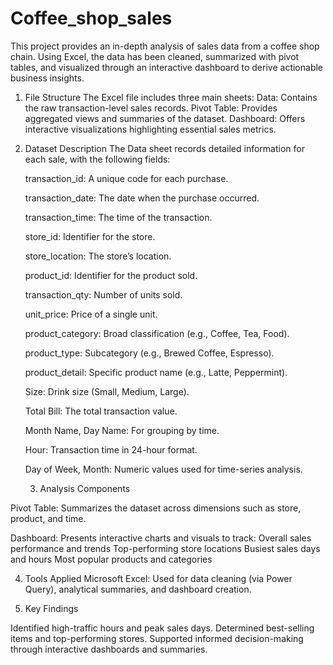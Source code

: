 # Coffee_shop_sales
This project provides an in-depth analysis of sales data from a coffee shop chain. Using Excel, the data has been cleaned, summarized with pivot tables, and visualized through an interactive dashboard to derive actionable business insights.

1. File Structure
    The Excel file includes three main sheets:
    Data: Contains the raw transaction-level sales records.
    Pivot Table: Provides aggregated views and summaries of the dataset.
    Dashboard: Offers interactive visualizations highlighting essential sales metrics.

2. Dataset Description
    The Data sheet records detailed information for each sale, with the following fields:
    
    transaction_id: A unique code for each purchase.
    
    transaction_date: The date when the purchase occurred.
    
    transaction_time: The time of the transaction.
    
    store_id: Identifier for the store.
    
    store_location: The store’s location.
    
    product_id: Identifier for the product sold.
    
    transaction_qty: Number of units sold.
    
    unit_price: Price of a single unit.
    
    product_category: Broad classification (e.g., Coffee, Tea, Food).
    
    product_type: Subcategory (e.g., Brewed Coffee, Espresso).
    
    product_detail: Specific product name (e.g., Latte, Peppermint).
    
    Size: Drink size (Small, Medium, Large).
    
    Total Bill: The total transaction value.
    
    Month Name, Day Name: For grouping by time.
    
    Hour: Transaction time in 24-hour format.
    
    Day of Week, Month: Numeric values used for time-series analysis.
    
    3. Analysis Components

Pivot Table: Summarizes the dataset across dimensions such as store, product, and time.

Dashboard: Presents interactive charts and visuals to track:
    Overall sales performance and trends
    Top-performing store locations
    Busiest sales days and hours
    Most popular products and categories

4. Tools Applied
Microsoft Excel: Used for data cleaning (via Power Query), analytical summaries, and dashboard creation.

5. Key Findings

Identified high-traffic hours and peak sales days.
Determined best-selling items and top-performing stores.
Supported informed decision-making through interactive dashboards and summaries.
